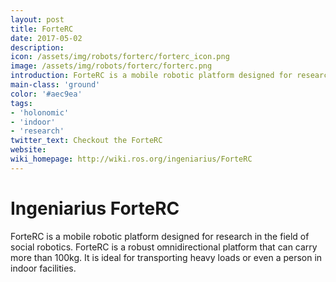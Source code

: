 ```yaml
---
layout: post
title: ForteRC
date: 2017-05-02
description:
icon: /assets/img/robots/forterc/forterc_icon.png
image: /assets/img/robots/forterc/forterc.png
introduction: ForteRC is a mobile robotic platform designed for research in the field of social robotics.
main-class: 'ground'
color: '#aec9ea'
tags:
- 'holonomic'
- 'indoor'
- 'research'
twitter_text: Checkout the ForteRC
website: 
wiki_homepage: http://wiki.ros.org/ingeniarius/ForteRC
---
```


# Ingeniarius ForteRC 

ForteRC is a mobile robotic platform designed for research in the field of social robotics.
ForteRC is a robust omnidirectional platform that can carry more than 100kg.
It is ideal for transporting heavy loads or even a person in indoor facilities.


